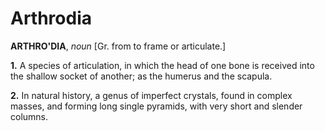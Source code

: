 # Arthrodia

**ARTHRO'DIA**, _noun_ \[Gr. from to frame or articulate.\]

**1.** A species of articulation, in which the head of one bone is received into the shallow socket of another; as the humerus and the scapula.

**2.** In natural history, a genus of imperfect crystals, found in complex masses, and forming long single pyramids, with very short and slender columns.